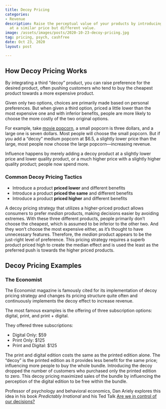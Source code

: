 ```yaml
---
title: Decoy Pricing
categories:
- Revenue
description: Raise the perceptual value of your products by introducing a decoy product
  at a similar price but different value.
image: /assets/images/posts/2020-10-23-decoy-pricing.jpg
tag: pricing, psych, cashfree
date: Oct 23, 2020
layout: post

---
```


## How Decoy Pricing Works
By integrating a third “decoy” product, you can raise preference for the desired product, often pushing customers who tend to buy the cheapest product towards a more expensive product.

Given only two options, choices are primarily made based on personal preferences. But when given a third option, priced a little lower than the most expensive one and with inferior benefits, people are more likely to choose the more costly of the two original options.

For example, take [movie popcorn](https://video.nationalgeographic.com/tv/brain-games/00000144-1520-dcf1-a954-55f9cb750000), a small popcorn is three dollars, and a large one is seven dollars. Most people will choose the small popcorn. But if you add a “decoy” medium popcorn at $6.5, a slightly lower price than the large, most people now choose the large popcorn—increasing revenue.

Influence happens by merely adding a decoy product at a slightly lower price and lower quality product, or a much higher price with a slightly higher quality product; people now spend more.

### Common Decoy Pricing Tactics
- Introduce a product **priced lower** and different benefits
- Introduce a product **priced the same** and different benefits
- Introduce a product **priced higher** and different benefits

A decoy pricing strategy that utilizes a higher-priced product allows consumers to prefer *median* products, making decisions easier by avoiding extremes. With these three different products, people primarily don’t choose the cheapest, which is assumed to be inferior to the other two. And they won’t choose the most expensive either, as it’s thought to have unnecessary features. Therefore, the *median* product appears to be the just-right level of preference. This pricing strategy requires a superb product priced high to create the median effect and is used the least as the preferred push is towards the higher priced products.

## Decoy Pricing Examples

### The Economist
The Economist magazine is famously cited for its implementation of decoy pricing strategy and changes its pricing structure quite often and continuously implements the decoy effect to increase revenue. 

The most famous examples is the offering of three subscription options: digital, print, and print + digital.

They offered three subscriptions:
- Digital Only: $59
- Print Only: $125
- Print and Digital: $125

The print and digital edition costs the same as the printed edition alone. The “decoy” is the printed edition as it provides less benefit for the same price; influencing more people to buy the whole bundle. Introducing the decoy dropped the number of customers who purchased only the printed edition to zero. This decoy pricing maximized sales of the bundle by influencing the perception of the digital edition to be free within the bundle.

Professor of psychology and behavioral economics, Dan Ariely explores this idea in his book *Predictably Irrational* and his Ted Talk [Are we in control of our decisions?](https://youtu.be/9X68dm92HVI)